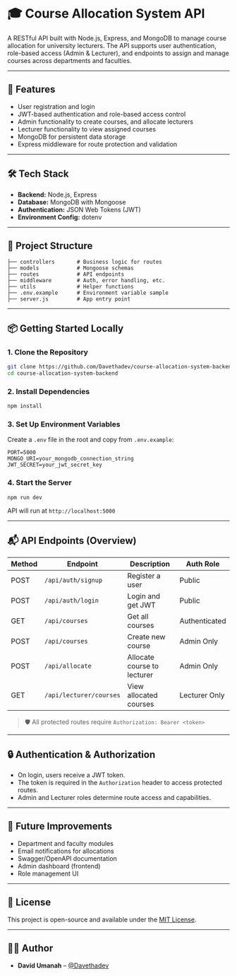 # 🎓 Course Allocation System API

A RESTful API built with Node.js, Express, and MongoDB to manage course allocation for university lecturers. The API supports user authentication, role-based access (Admin & Lecturer), and endpoints to assign and manage courses across departments and faculties.

---

## 🚀 Features

- User registration and login
- JWT-based authentication and role-based access control
- Admin functionality to create courses, and allocate lecturers
- Lecturer functionality to view assigned courses
- MongoDB for persistent data storage
- Express middleware for route protection and validation

---

## 🛠️ Tech Stack

- **Backend:** Node.js, Express
- **Database:** MongoDB with Mongoose
- **Authentication:** JSON Web Tokens (JWT)
- **Environment Config:** dotenv

---

## 📁 Project Structure

```
├── controllers       # Business logic for routes
├── models            # Mongoose schemas
├── routes            # API endpoints
├── middleware        # Auth, error handling, etc.
├── utils             # Helper functions
├── .env.example      # Environment variable sample
├── server.js         # App entry point
```

---

## 📦 Getting Started Locally

### 1. Clone the Repository

```bash
git clone https://github.com/Davethadev/course-allocation-system-backend.git
cd course-allocation-system-backend
```

### 2. Install Dependencies

```bash
npm install
```

### 3. Set Up Environment Variables

Create a `.env` file in the root and copy from `.env.example`:

```
PORT=5000
MONGO_URI=your_mongodb_connection_string
JWT_SECRET=your_jwt_secret_key
```

### 4. Start the Server

```bash
npm run dev
```

API will run at `http://localhost:5000`

---

## 📬 API Endpoints (Overview)

| Method | Endpoint                   | Description                          | Auth Role    |
|--------|----------------------------|--------------------------------------|--------------|
| POST   | `/api/auth/signup`         | Register a user                      | Public       |
| POST   | `/api/auth/login`          | Login and get JWT                    | Public       |
| GET    | `/api/courses`             | Get all courses                      | Authenticated|
| POST   | `/api/courses`             | Create new course                    | Admin Only   |
| POST   | `/api/allocate`            | Allocate course to lecturer          | Admin Only   |
| GET    | `/api/lecturer/courses`    | View allocated courses               | Lecturer Only|

> 🛡️ All protected routes require `Authorization: Bearer <token>`

---

## 🔒 Authentication & Authorization

- On login, users receive a JWT token.
- The token is required in the `Authorization` header to access protected routes.
- Admin and Lecturer roles determine route access and capabilities.

---

## 🧹 Future Improvements

- Department and faculty modules
- Email notifications for allocations
- Swagger/OpenAPI documentation
- Admin dashboard (frontend)
- Role management UI

---

## 📄 License

This project is open-source and available under the [MIT License](LICENSE).

---

## 🙋‍♂️ Author

- **David Umanah** – [@Davethadev](https://github.com/Davethadev)
